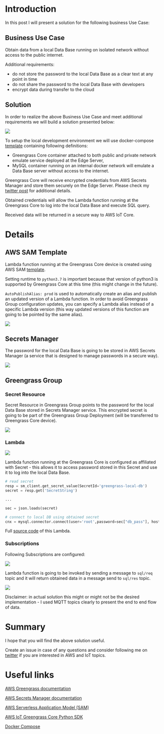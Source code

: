 # Introduction

In this post I will present a solution for the following business Use Case:

## Business Use Case

Obtain data from a local Data Base running on isolated network without access to the public internet.

Additional requirements:
* do not store the password to the local Data Base as a clear text at any point in time
* do not share the password to the local Data Base with developers
* encrypt data during transfer to the cloud

## Solution

In order to realize the above Business Use Case and meet additional requirements we will build a solution presented below:

![](img/diagram_01.png)

To setup the local development environment we will use docker-compose [template](docker/docker-compose.yml) containing following definitions:
* Greengrass Core container attached to both public and private network emulate service deployed at the Edge Server,
* MySQL container running on an internal docker network will emulate a Data Base server without access to the internet.

Greengrass Core will receive encrypted credentials from AWS Secrets Manager and store them securely on the Edge Server. Please check my [twitter post](https://twitter.com/lmtx1/status/1306603356882862080?s=20) for additional details.

Obtained credentials will allow the Lambda function running at the Greengrass Core to log into the local Data Base and execute SQL query.

Received data will be returned in a secure way to AWS IoT Core.

# Details

## AWS SAM Template

Lambda function running at the Greengrass Core device is created using AWS SAM [template](ggc-lambda-function/template.yaml).

Setting runtime to `python3.7` is important because that version of python3 is supported by Greengrass Core at this time (this might change in the future).

`AutoPublishAlias: prod` is used to automatically create an alias and publish an updated version of a Lambda function. In order to avoid Greengrass Group configuration updates, you can specify a Lambda alias instead of a specific Lambda version (this way updated versions of this function are going to be pointed by the same alias).

![](img/ggc_lambda_01.png)

## Secrets Manager

The password for the local Data Base is going to be stored in AWS Secrets Manager (a service that is designed to manage passwords in a secure way).

![](img/secret_01.png)

## Greengrass Group

### Secret Resource

Secret Resource in Greengrass Group points to the password for the local Data Base stored in Secrets Manager service. This encrypted secret is going to be part of the Greengrass Group Deployment (will be transferred to Greengrass Core device).

![](img/secret_02.png)

### Lambda

![](img/secret_03.png)

Lambda function running at the Greengrass Core is configured as affiliated with Secret - this allows it to access password stored in this Secret and use it to log into the local Data Base.


```python
# read secret
resp = sm_client.get_secret_value(SecretId='greengrass-local-db')
secret = resp.get('SecretString')

...

sec = json.loads(secret)

# connect to local DB using obtained secret
cnx = mysql.connector.connect(user='root',password=sec["db_pass"], host='db',port=3306, database='sys')
```

Full [source code](./ggc-lambda-function/gglcsecret-func/app.py) of this Lambda.

### Subscriptions

Following Subscriptions are configured:

![](img/ggc_subscr_01.png)

Lambda function is going to be invoked by sending a message to `sql/req` topic and it will return obtained data in a message send to `sql/res` topic.

![](img/ggc_mqtt_01.png)

Disclaimer: in actual solution this might or might not be the desired implementation - I used MQTT topics clearly to present the end to end flow of data.

# Summary

I hope that you will find the above solution useful.

Create an issue in case of any questions and consider following me on [twitter](https://twitter.com/lmtx1) if you are interested in AWS and IoT topics.

# Useful links

[AWS Greengrass documentation](https://docs.aws.amazon.com/greengrass/latest/developerguide/what-is-gg.html)

[AWS Secrets Manager documentation](https://docs.aws.amazon.com/secretsmanager/latest/userguide/intro.html)

[AWS Serverless Application Model (SAM)](https://docs.aws.amazon.com/serverless-application-model/latest/developerguide/what-is-sam.html)

[AWS IoT Greengrass Core Python SDK](https://github.com/aws/aws-greengrass-core-sdk-python)

[Docker Compose](https://docs.docker.com/compose/)